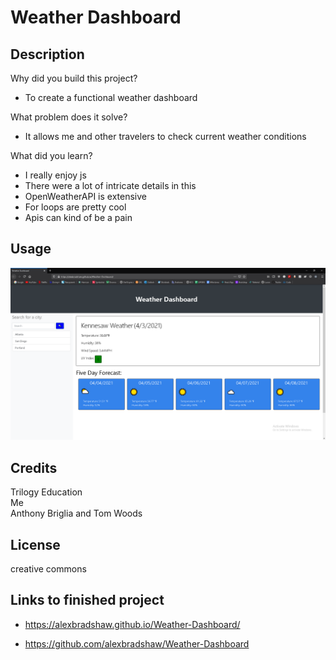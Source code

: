 # Weather Dashboard

## Description
Why did you build this project?
- To create a functional weather dashboard

What problem does it solve?
- It allows me and other travelers to check current weather conditions

What did you learn?
- I really enjoy js
- There were a lot of intricate details in this
- OpenWeatherAPI is extensive
- For loops are pretty cool
- Apis can kind of be a pain

## Usage
![screenshot of pages](assets/screenshot.jpg?raw=true)

## Credits
Trilogy Education
<br>
Me
<br>
Anthony Briglia and Tom Woods

## License
creative commons

## Links to finished project

- https://alexbradshaw.github.io/Weather-Dashboard/

- https://github.com/alexbradshaw/Weather-Dashboard
